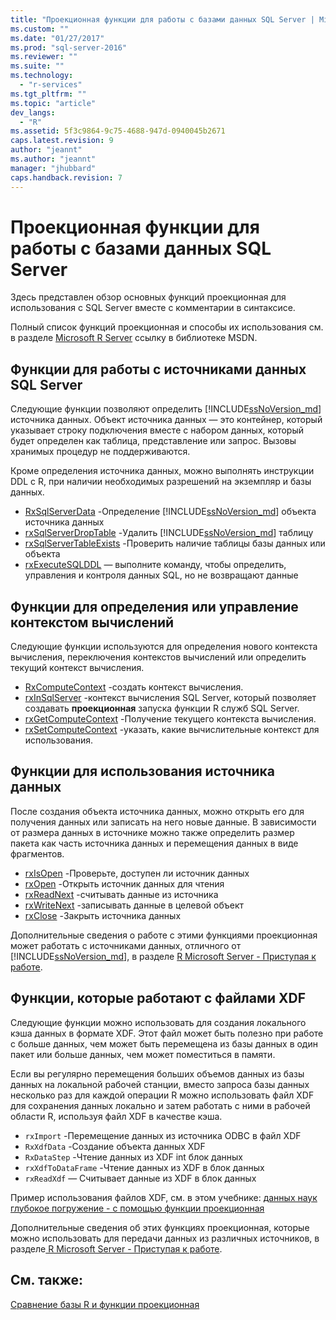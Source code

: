 ```yaml
---
title: "Проекционная функции для работы с базами данных SQL Server | Microsoft Docs"
ms.custom: ""
ms.date: "01/27/2017"
ms.prod: "sql-server-2016"
ms.reviewer: ""
ms.suite: ""
ms.technology: 
  - "r-services"
ms.tgt_pltfrm: ""
ms.topic: "article"
dev_langs: 
  - "R"
ms.assetid: 5f3c9864-9c75-4688-947d-0940045b2671
caps.latest.revision: 9
author: "jeannt"
ms.author: "jeannt"
manager: "jhubbard"
caps.handback.revision: 7
---
```

# Проекционная функции для работы с базами данных SQL Server
Здесь представлен обзор основных функций проекционная для использования с SQL Server вместе с комментарии в синтаксисе.

Полный список функций проекционная и способы их использования см. в разделе [Microsoft R Server](https://msdn.microsoft.com/microsoft-r/index#) ссылку в библиотеке MSDN. 

## Функции для работы с источниками данных SQL Server
Следующие функции позволяют определить [!INCLUDE[ssNoVersion_md](../../includes/ssnoversion-md.md)] источника данных. Объект источника данных — это контейнер, который указывает строку подключения вместе с набором данных, который будет определен как таблица, представление или запрос. Вызовы хранимых процедур не поддерживаются.  

Кроме определения источника данных, можно выполнять инструкции DDL с R, при наличии необходимых разрешений на экземпляр и базы данных. 
+ [RxSqlServerData](https://msdn.microsoft.com/microsoft-r/scaler/RxSqlServerData) -Определение [!INCLUDE[ssNoVersion_md](../../includes/ssnoversion-md.md)] объекта источника данных
+ [rxSqlServerDropTable](https://msdn.microsoft.com/microsoft-r/scaler/rxSqlServerDropTable) -Удалить [!INCLUDE[ssNoVersion_md](../../includes/ssnoversion-md.md)] таблицу
+ [rxSqlServerTableExists](https://msdn.microsoft.com/microsoft-r/scaler/rxSqlServerTableExists) -Проверить наличие таблицы базы данных или объекта
+ [rxExecuteSQLDDL](https://msdn.microsoft.com/microsoft-r/scaler/rxExecuteSQLDDL) — выполните команду, чтобы определить, управления и контроля данных SQL, но не возвращают данные  

## Функции для определения или управление контекстом вычислений
Следующие функции используются для определения нового контекста вычисления, переключения контекстов вычислений или определить текущий контекст вычисления.
+ [RxComputeContext](https://msdn.microsoft.com/microsoft-r/scaler/RxComputeContext) -создать контекст вычисления. 
+ [rxInSqlServer](https://msdn.microsoft.com/microsoft-r/scaler/rxInSqlServer) -контекст вычисления SQL Server, который позволяет создавать **проекционная** запуска функции R служб SQL Server.
+ [rxGetComputeContext](https://msdn.microsoft.com/microsoft-r/scaler/rxGetComputeContext) -Получение текущего контекста вычисления. 
+ [rxSetComputeContext](https://msdn.microsoft.com/microsoft-r/scaler/rxSetComputeContext) -указать, какие вычислительные контекст для использования. 

## Функции для использования источника данных
После создания объекта источника данных, можно открыть его для получения данных или записать на него новые данные. В зависимости от размера данных в источнике можно также определить размер пакета как часть источника данных и перемещения данных в виде фрагментов. 
+ [rxIsOpen](https://msdn.microsoft.com/microsoft-r/scaler/rxIsOpen) -Проверьте, доступен ли источник данных
+ [rxOpen](https://msdn.microsoft.com/microsoft-r/scaler/rxOpen) -Открыть источник данных для чтения
+ [rxReadNext](https://msdn.microsoft.com/microsoft-r/scaler/rxReadNext) -считывать данные из источника
+ [rxWriteNext](https://msdn.microsoft.com/microsoft-r/scaler/rxWriteNext) -записывать данные в целевой объект
+ [rxClose](https://msdn.microsoft.com/microsoft-r/scaler/rxclose) -Закрыть источника данных

Дополнительные сведения о работе с этими функциями проекционная может работать с источниками данных, отличного от [!INCLUDE[ssNoVersion_md](../../includes/ssnoversion-md.md)], в разделе [ R Microsoft Server - Приступая к работе](http://msdn.microsoft.com/microsoft-r/rserver/rserver-getting-started).

## Функции, которые работают с файлами XDF
Следующие функции можно использовать для создания локального кэша данных в формате XDF. Этот файл может быть полезно при работе с больше данных, чем может быть перемещена из базы данных в один пакет или больше данных, чем может поместиться в памяти.

Если вы регулярно перемещения больших объемов данных из базы данных на локальной рабочей станции, вместо запроса базы данных несколько раз для каждой операции R можно использовать файл XDF для сохранения данных локально и затем работать с ними в рабочей области R, используя файл XDF в качестве кэша.

+ `rxImport` -Перемещение данных из источника ODBC в файл XDF
+ `RxXdfData` -Создание объекта данных XDF
+ `RxDataStep` -Чтение данных из XDF int блок данных
+ `rxXdfToDataFrame` -Чтение данных из XDF в блок данных
+ `rxReadXdf` — Считывает данные из XDF в блок данных

Пример использования файлов XDF, см. в этом учебнике:  [данных наук глубокое погружение - с помощью функции проекционная](../../advanced-analytics/r-services/data-science-deep-dive-using-the-revoscaler-packages.md)

Дополнительные сведения об этих функциях проекционная, которые можно использовать для передачи данных из различных источников, в разделе[ R Microsoft Server - Приступая к работе](http://msdn.microsoft.com/microsoft-r/rserver/rserver-getting-started).

## См. также:
[Сравнение базы R и функции проекционная](https://msdn.microsoft.com/microsoft-r/scaler/compare-base-r-scaler-functions)
